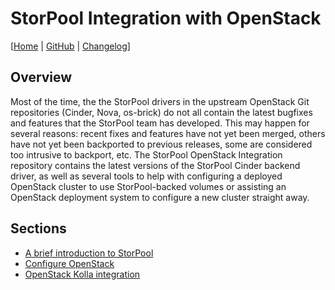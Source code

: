 <!--
SPDX-FileCopyrightText: 2015 - 2023  StorPool <support@storpool.com>
SPDX-License-Identifier: Apache-2.0
-->

# StorPool Integration with OpenStack

\[[Home][storpool-sp-osi] | [GitHub][github] | [Changelog][github-changelog]\]

## Overview

Most of the time, the the StorPool drivers in the upstream OpenStack Git
repositories (Cinder, Nova, os-brick) do not all contain the latest
bugfixes and features that the StorPool team has developed.
This may happen for several reasons: recent fixes and features have not
yet been merged, others have not yet been backported to previous releases,
some are considered too intrusive to backport, etc.
The StorPool OpenStack Integration repository contains the latest versions
of the StorPool Cinder backend driver, as well as several tools to help with
configuring a deployed OpenStack cluster to use StorPool-backed volumes or
assisting an OpenStack deployment system to configure a new cluster
straight away.

## Sections

- [A brief introduction to StorPool](storpool.md)
- [Configure OpenStack](configure.md)
- [OpenStack Kolla integration](kolla.md)

[github]: https://github.com/storpool/storpool-openstack-integration "The StorPool OpenStack integration GitHub repository"
[github-changelog]: https://github.com/storpool/storpool-openstack-integration/blob/master/docs/changes.md "The changelog file"
[storpool-sp-osi]: https://repo.storpool.com/public/doc/storpool-openstack-integration/ "The StorPool OpenStack integration documentation"
